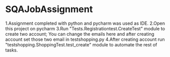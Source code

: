 # SQAJobAssignment
1.Assignment completed with python and pycharm was used as IDE.
2.Open this project on pycharm
3.Run "Tests.Registrationtest.CreateTest" module to create two account;
You can change the emails here and after creating account set those two email in testshopping.py
4.After creating account run "testshopping.ShoppingTest.test_create" module to automate the rest of tasks.
